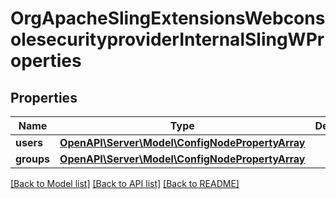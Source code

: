 # OrgApacheSlingExtensionsWebconsolesecurityproviderInternalSlingWProperties

## Properties
Name | Type | Description | Notes
------------ | ------------- | ------------- | -------------
**users** | [**OpenAPI\Server\Model\ConfigNodePropertyArray**](ConfigNodePropertyArray.md) |  | [optional] 
**groups** | [**OpenAPI\Server\Model\ConfigNodePropertyArray**](ConfigNodePropertyArray.md) |  | [optional] 

[[Back to Model list]](../README.md#documentation-for-models) [[Back to API list]](../README.md#documentation-for-api-endpoints) [[Back to README]](../README.md)


